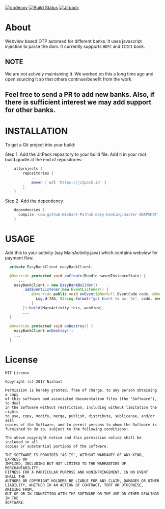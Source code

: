 [![codecov](https://codecov.io/gh/Nishant-Pathak/easy-banking/branch/master/graph/badge.svg?token=NbT8hfH5Ne)](https://codecov.io/gh/Nishant-Pathak/easy-banking)
[![Build Status](https://travis-ci.com/Nishant-Pathak/easy-banking.svg?token=q1vsdcsZMnoymmkNjFyi&branch=master)](https://travis-ci.com/Nishant-Pathak/easy-banking)
[![Jitpack](https://jitpack.io/v/Nishant-Pathak/easy-banking.svg)](https://jitpack.io/#Nishant-Pathak/easy-banking)

About
=====
Webview based OTP autoread for different banks. It uses javascript injection to parse the dom. 
It currently supports `HDFC` and `ICICI` bank.

## NOTE

We are not actively maintaining it. We worked on this a long time ago and open sourcing it so that others continue/benefit from the work.

Feel free to send a PR to add new banks. Also, if there is sufficient interest we may add support for other banks.
---------


INSTALLATION
============

To get a Git project into your build:

Step 1. Add the JitPack repository to your build file. Add it in your root build.gradle at the end of repositories:
```groovy
	allprojects {
		repositories {
			...
			maven { url 'https://jitpack.io' }
		}
	}
```

Step 2. Add the dependency

```groovy
	dependencies {
	  compile 'com.github.Nishant-Pathak:easy-banking:master-SNAPSHOT'
	}
```

USAGE
=====

Add this to your activity (say MainActivity.java) which contains webview for payment flow.

```java
  private EasyBankClient easyBankClient;

  @Override protected void onCreate(Bundle savedInstanceState) {
      ...
    easyBankClient = new EasyBankBuilder()
        .addEventListener(new EventListener() {
            @Override public void onEvent(@NonNull EventCode code, @NonNull String eventName) {
              Log.d(TAG, String.format("got Event %s as: %s", code, eventName));
            }
        }).build(MainActivity.this, webView);
        ...
  }
  
  @Override protected void onDestroy() {
    easyBankClient.onDestroy();
    ...
  }

```

License
=======
    MIT License
    
    Copyright (c) 2017 Nishant
    
    Permission is hereby granted, free of charge, to any person obtaining a copy
    of this software and associated documentation files (the "Software"), to deal
    in the Software without restriction, including without limitation the rights
    to use, copy, modify, merge, publish, distribute, sublicense, and/or sell
    copies of the Software, and to permit persons to whom the Software is
    furnished to do so, subject to the following conditions:
    
    The above copyright notice and this permission notice shall be included in all
    copies or substantial portions of the Software.
    
    THE SOFTWARE IS PROVIDED "AS IS", WITHOUT WARRANTY OF ANY KIND, EXPRESS OR
    IMPLIED, INCLUDING BUT NOT LIMITED TO THE WARRANTIES OF MERCHANTABILITY,
    FITNESS FOR A PARTICULAR PURPOSE AND NONINFRINGEMENT. IN NO EVENT SHALL THE
    AUTHORS OR COPYRIGHT HOLDERS BE LIABLE FOR ANY CLAIM, DAMAGES OR OTHER
    LIABILITY, WHETHER IN AN ACTION OF CONTRACT, TORT OR OTHERWISE, ARISING FROM,
    OUT OF OR IN CONNECTION WITH THE SOFTWARE OR THE USE OR OTHER DEALINGS IN THE
    SOFTWARE.
